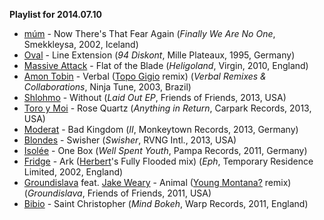 **Playlist for 2014.07.10**

* [múm](http://musicbrainz.org/artist/2b64e811-cbcd-45f7-b29d-296444cad4f1) - Now There's That Fear Again (_Finally We Are No One_, Smekkleysa, 2002, Iceland)
* [Oval](http://musicbrainz.org/artist/2fa478b1-dee0-428c-8e18-8b0b6608b2dd) - Line Extension (_94 Diskont_, Mille Plateaux, 1995, Germany)
* [Massive Attack](http://musicbrainz.org/artist/10adbe5e-a2c0-4bf3-8249-2b4cbf6e6ca8) - Flat of the Blade (_Heligoland_, Virgin, 2010, England)
* [Amon Tobin](http://musicbrainz.org/artist/630662ea-1c7d-4208-99fd-ba3afec20f0c) - Verbal ([Topo Gigio](http://musicbrainz.org/artist/3d9c8c99-42a3-4f9e-a15d-f67c620186a2) remix) (_Verbal Remixes & Collaborations_, Ninja Tune, 2003, Brazil)
* [Shlohmo](http://musicbrainz.org/artist/21a0e450-ae4d-473a-add4-744542ab9bf5) - Without (_Laid Out EP_, Friends of Friends, 2013, USA)
* [Toro y Moi](http://musicbrainz.org/artist/3a6d6481-142d-423f-91d4-55bbfff318ed) - Rose Quartz (_Anything in Return_, Carpark Records, 2013, USA)
* [Moderat](http://musicbrainz.org/artist/7754905b-8bf7-48e2-935a-03d566fec464) - Bad Kingdom (_II_, Monkeytown Records, 2013, Germany)
* [Blondes](http://musicbrainz.org/artist/8c5faece-4256-4925-b324-2ca40c906d19) - Swisher (_Swisher_, RVNG Intl., 2013, USA)
* [Isolée](http://musicbrainz.org/artist/4c99c0b4-5d46-44d2-8c49-ba47a522b016) - One Box (_Well Spent Youth_, Pampa Records, 2011, Germany)
* [Fridge](http://musicbrainz.org/artist/601b575c-9ef8-45a7-81df-3bc48216ca5f) - Ark ([Herbert](http://musicbrainz.org/artist/20587005-7a2a-4b96-8f34-bc643bc4b60a)'s Fully Flooded mix) (_Eph_, Temporary Residence Limited, 2002, England)
* [Groundislava](http://musicbrainz.org/artist/2de5c744-20e7-4a4a-a5a0-f42ac8af229f) feat. [Jake Weary](http://musicbrainz.org/artist/5c7adea4-6534-4e69-97b8-e678377d38fa) - Animal ([Young Montana?](http://musicbrainz.org/artist/468533c1-6f09-4feb-82cf-44fcdae698ad) remix) (_Groundislava_, Friends of Friends, 2011, USA)
* [Bibio](http://musicbrainz.org/artist/9f9953f0-68bb-4ce3-aace-2f44c87f0aa3) - Saint Christopher (_Mind Bokeh_, Warp Records, 2011, England)
